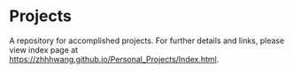 # Projects
A repository for accomplished projects. For further details and links, please view index page at https://zhhhwang.github.io/Personal_Projects/Index.html.
